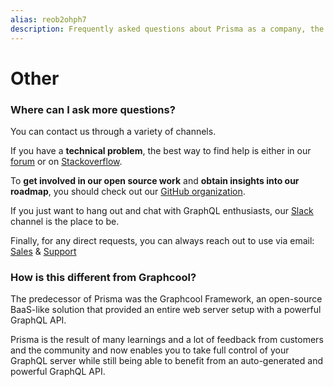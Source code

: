 ```yaml
---
alias: reob2ohph7
description: Frequently asked questions about Prisma as a company, the platform itself and other topics.
---
```


# Other

### Where can I ask more questions?

You can contact us through a variety of channels.

If you have a **technical problem**, the best way to find help is either in our [forum](https://www.graph.cool/forum/) or on [Stackoverflow](https://stackoverflow.com/questions/tagged/graphcool).

To **get involved in our open source work** and **obtain insights into our roadmap**, you should check out our [GitHub organization](github.com/graphcool/framework/).

If you just want to hang out and chat with GraphQL enthusiasts, our [Slack](https://slack.graph.cool) channel is the place to be.

Finally, for any direct requests, you can always reach out to use via email: [Sales](mailto:sales@graph.cool) & [Support](mailto:support@graph.cool)

### How is this different from Graphcool?

The predecessor of Prisma was the Graphcool Framework, an open-source BaaS-like solution that provided an entire web server setup with a powerful GraphQL API.

Prisma is the result of many learnings and a lot of feedback from customers and the community and now enables you to take full control of your GraphQL server while still being able to benefit from an auto-generated and powerful GraphQL API.

